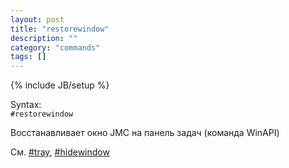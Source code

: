 ```yaml
---
layout: post
title: "restorewindow"
description: ""
category: "commands"
tags: []
---
```

{% include JB/setup %}

Syntax:  
`#restorewindow`

Восстанавливает окно JMC на панель задач (команда WinAPI)

См. [#tray](#tray), [#hidewindow](#hidewindow)